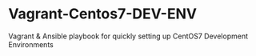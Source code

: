 # Vagrant-Centos7-DEV-ENV
Vagrant &amp; Ansible playbook for quickly setting up CentOS7 Development Environments

